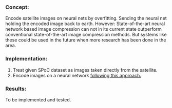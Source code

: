 ### Concept:
Encode satellite images on neural nets by overfitting. Sending the neural net holding the encoded image back to earth.
However: State-of-the-art neural network based image compression can not in its current state outperform conventional state-of-the-art image compression methods. But systems like these could be used in the future when more research has been done in the area.

### Implementation:
1. Treat given SPoC dataset as images taken directly from the satellite.
2. Encode images on a neural network [following this approach.](https://arxiv.org/pdf/1904.03567.pdf) 

### Results:
To be implemented and tested.
